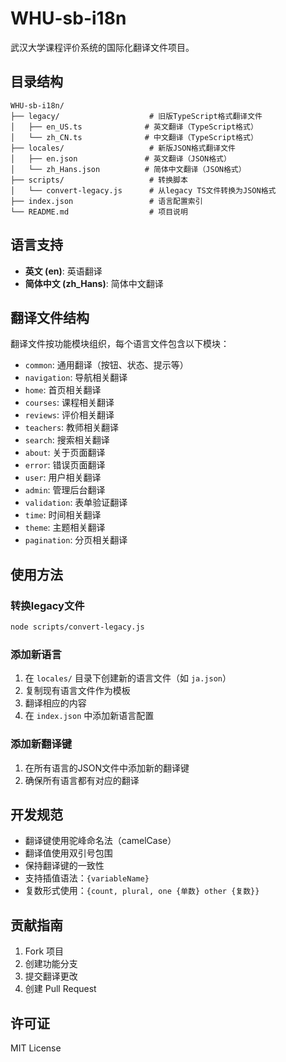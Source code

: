# WHU-sb-i18n

武汉大学课程评价系统的国际化翻译文件项目。

## 目录结构

```
WHU-sb-i18n/
├── legacy/                    # 旧版TypeScript格式翻译文件
│   ├── en_US.ts              # 英文翻译（TypeScript格式）
│   └── zh_CN.ts              # 中文翻译（TypeScript格式）
├── locales/                   # 新版JSON格式翻译文件
│   ├── en.json               # 英文翻译（JSON格式）
│   └── zh_Hans.json          # 简体中文翻译（JSON格式）
├── scripts/                   # 转换脚本
│   └── convert-legacy.js      # 从legacy TS文件转换为JSON格式
├── index.json                 # 语言配置索引
└── README.md                  # 项目说明
```

## 语言支持

- **英文 (en)**: 英语翻译
- **简体中文 (zh_Hans)**: 简体中文翻译

## 翻译文件结构

翻译文件按功能模块组织，每个语言文件包含以下模块：

- `common`: 通用翻译（按钮、状态、提示等）
- `navigation`: 导航相关翻译
- `home`: 首页相关翻译
- `courses`: 课程相关翻译
- `reviews`: 评价相关翻译
- `teachers`: 教师相关翻译
- `search`: 搜索相关翻译
- `about`: 关于页面翻译
- `error`: 错误页面翻译
- `user`: 用户相关翻译
- `admin`: 管理后台翻译
- `validation`: 表单验证翻译
- `time`: 时间相关翻译
- `theme`: 主题相关翻译
- `pagination`: 分页相关翻译

## 使用方法

### 转换legacy文件

```bash
node scripts/convert-legacy.js
```

### 添加新语言

1. 在 `locales/` 目录下创建新的语言文件（如 `ja.json`）
2. 复制现有语言文件作为模板
3. 翻译相应的内容
4. 在 `index.json` 中添加新语言配置

### 添加新翻译键

1. 在所有语言的JSON文件中添加新的翻译键
2. 确保所有语言都有对应的翻译

## 开发规范

- 翻译键使用驼峰命名法（camelCase）
- 翻译值使用双引号包围
- 保持翻译键的一致性
- 支持插值语法：`{variableName}`
- 复数形式使用：`{count, plural, one {单数} other {复数}}`

## 贡献指南

1. Fork 项目
2. 创建功能分支
3. 提交翻译更改
4. 创建 Pull Request

## 许可证

MIT License